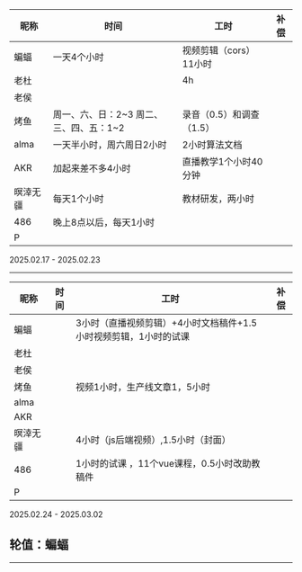 | 昵称     | 时间 | 工时 | 补偿 |
| -------- | ---- | ---- | ---- |
| 蝙蝠     |   一天4个小时   |   视频剪辑（cors）11小时   |      |
| 老杜     |    |  4h    |      |
| 老侯     |      |      |      |
| 烤鱼     |     周一、六、日：2~3 周二、三、四、五：1~2   |    录音（0.5）和调查（1.5）   |      |
| alma     |   一天半小时，周六周日2小时   |    2小时算法文档  |      |
| AKR      |   加起来差不多4小时   |   直播教学1个小时40分钟   |      |
| 暝涬无疆 |  每天1个小时    |   教材研发，两小时   |      |
| 486      |   晚上8点以后，每天1小时   |      |      |
| P        |      |      |      |

2025.02.17 - 2025.02.23

---



| 昵称     | 时间 | 工时 | 补偿 |
| -------- | ---- | ---- | ---- |
| 蝙蝠     |      |   3小时（直播视频剪辑）+4小时文档稿件+1.5小时视频剪辑，1小时的试课    |      |
| 老杜     |      |      |      |
| 老侯     |      |      |      |
| 烤鱼     |      |    视频1小时，生产线文章1，5小时  |     |
| alma     |      |      |      |
| AKR      |      |      |      |
| 暝涬无疆 |      |   4小时（js后端视频）,1.5小时（封面）   |      |
| 486      |      |1小时的试课 ，11个vue课程，0.5小时改助教稿件     |      |
| P        |      |      |      |

2025.02.24 - 2025.03.02

## 轮值：蝙蝠

---



